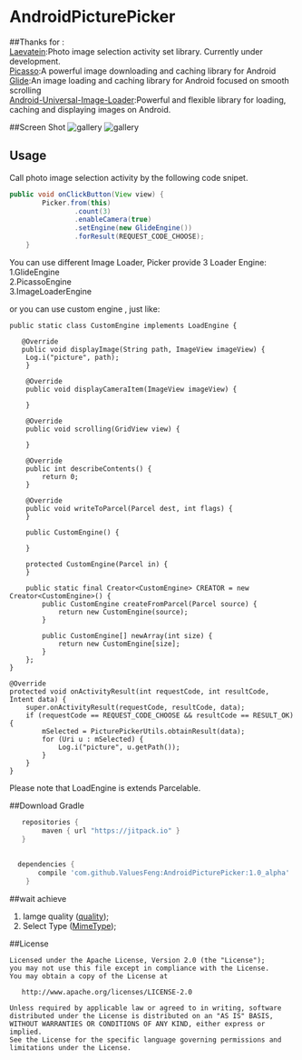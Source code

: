 # AndroidPicturePicker


##Thanks for :    
[Laevatein](https://github.com/nohana/Laevatein):Photo image selection activity set library. Currently under development.    
[Picasso](https://github.com/square/picasso):A powerful image downloading and caching library for Android    
[Glide](https://github.com/bumptech/glide):An image loading and caching library for Android focused on smooth scrolling    
[Android-Universal-Image-Loader](https://github.com/nostra13/Android-Universal-Image-Loader):Powerful and flexible library for loading, caching and displaying images on Android.  

##Screen Shot
![gallery](http://7sby47.com5.z0.glb.clouddn.com/screenshot1.jpg-xhdpi)
![gallery](http://7sby47.com5.z0.glb.clouddn.com/screenshot2.jpg-xhdpi)


## Usage    

Call photo image selection activity by the following code snipet.    
```java
public void onClickButton(View view) {
        Picker.from(this)
                .count(3)
                .enableCamera(true)
                .setEngine(new GlideEngine())
                .forResult(REQUEST_CODE_CHOOSE);
    }
```    
You can use different Image Loader, Picker provide 3 Loader Engine:    
1.GlideEngine    
2.PicassoEngine    
3.ImageLoaderEngine    

or you can use custom engine , just like:    

    public static class CustomEngine implements LoadEngine {
        
       @Override
       public void displayImage(String path, ImageView imageView) {
        Log.i("picture", path);
        }
   
        @Override
        public void displayCameraItem(ImageView imageView) {

        }

        @Override
        public void scrolling(GridView view) {

        }

        @Override
        public int describeContents() {
            return 0;
        }

        @Override
        public void writeToParcel(Parcel dest, int flags) {
        }

        public CustomEngine() {

        }

        protected CustomEngine(Parcel in) {
        }

        public static final Creator<CustomEngine> CREATOR = new Creator<CustomEngine>() {
            public CustomEngine createFromParcel(Parcel source) {
                return new CustomEngine(source);
            }

            public CustomEngine[] newArray(int size) {
                return new CustomEngine[size];
            }
        };
    }
    
    @Override
    protected void onActivityResult(int requestCode, int resultCode, Intent data) {
        super.onActivityResult(requestCode, resultCode, data);
        if (requestCode == REQUEST_CODE_CHOOSE && resultCode == RESULT_OK) {
            mSelected = PicturePickerUtils.obtainResult(data);
            for (Uri u : mSelected) {
                Log.i("picture", u.getPath());
            }
        }
    }
     
     

Please note that LoadEngine is extends Parcelable.    

##Download
Gradle    
```gradle
   repositories {
    	maven { url "https://jitpack.io" }
   }  
  
  
  dependencies {
	   compile 'com.github.ValuesFeng:AndroidPicturePicker:1.0_alpha'
	}  
```

##wait achieve
1. Iamge quality ([quality](https://github.com/ValuesFeng/AndroidPicturePicker/blob/master/gallery%2Fsrc%2Fmain%2Fjava%2Fio%2Fvaluesfeng%2Fpicker%2FPicker.java));    
2. Select Type  ([MimeType](https://github.com/ValuesFeng/AndroidPicturePicker/blob/master/gallery%2Fsrc%2Fmain%2Fjava%2Fio%2Fvaluesfeng%2Fpicker%2FMimeType.java));

##License


    Licensed under the Apache License, Version 2.0 (the "License");
    you may not use this file except in compliance with the License.
    You may obtain a copy of the License at

       http://www.apache.org/licenses/LICENSE-2.0

    Unless required by applicable law or agreed to in writing, software
    distributed under the License is distributed on an "AS IS" BASIS,
    WITHOUT WARRANTIES OR CONDITIONS OF ANY KIND, either express or implied.
    See the License for the specific language governing permissions and
    limitations under the License.


  